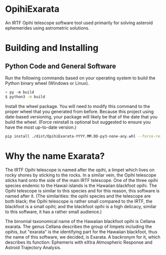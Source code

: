 # OpihiExarata
 An IRTF Opihi telescope software tool used primarily for solving asteroid ephemerides using astrometric solutions.

# Building and Installing

## Python Code and General Software
Run the following commands based on your operating system to build the Python binary wheel (Windows or Linux).
 
```bash
> py -m build
$ python3 -m build
```

Install the wheel package. You will need to modify this command to the proper wheel that you generated from before. Because this project using date-based versioning, your package will likely be that of the date that you build the wheel. (Force reinstall is optional but suggested to ensure you have the most up-to-date version.)
```bash
pip install ./dist/OpihiExarata-YYYY.MM.DD-py3-none-any.whl --force-reinstall
```

# Why the name Exarata?

The IRTF Opihi telescope is named after the opihi, a limpet which lives on rocky shores by sticking to the rocks. In a similar vein, the Opihi telescope sticks hard onto the side of the main IRTF telescope. One of the three opihi species endemic to the Hawaii islands is the Hawaiian blackfoot opihi. The Opihi telescope is similar to this species and for this reason, this software is named after it. (The similarities: the opihi species and the telescope are both black; the Opihi telescope is rather small compared to the IRTF, the blackfoot is a small opihi; and the blackfoot opihi is a high delicacy, similar to this software, it has a rather small audience.)

The binomial taxonomical name of the Hawaiian blackfoot opihi is Cellana exarata. The genus Cellana describes the group of limpets including the opihis, but "exarata" is the identifying part for the Hawaiian blackfoot, thus the name of this software, we decided, is Exarata. A backronym for it, which describes its function: Ephemeris with eXtra Atmospheric Response and Astroid Trajectory Analysis.